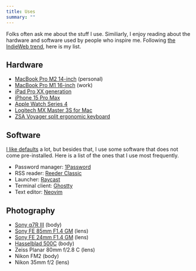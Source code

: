 ```yaml
---
title: Uses
summary: ""
---
```


Folks often ask me about the stuff I use. Similiarly, I enjoy reading about the hardware and software used by people who inspire me. Following [the IndieWeb trend](https://indieweb.org/using), here is my list.

## Hardware

- [MacBook Pro M2 14-inch](https://www.apple.com/uk/macbook-pro/) (personal)
- [MacBook Pro M1 16-inch](https://www.apple.com/uk/macbook-pro/) (work)
- [iPad Pro XX generation](https://www.apple.com/uk/ipad-pro/)
- [iPhone 15 Pro Max](https://www.apple.com/uk/iphone-16-pro/)
- [Apple Watch Series 4](https://www.apple.com/uk/apple-watch-series-10/)
- [Logitech MX Master 3S for Mac](https://www.logitech.com/en-gb/shop/p/mx-master-3s-mac-bluetooth-mouse.910-006571)
- [ZSA Voyager split ergonomic keyboard](https://www.zsa.io/voyager)

## Software

[I like defaults](/my-defaults-2023/) a lot, but besides that, I use some software that does not come pre-installed. Here is a list of the ones that I use most frequently.

- Password manager: [1Password](https://1password.com/)
- RSS reader: [Reeder Classic](https://reederapp.com/classic/)
- Launcher: [Raycast](https://www.raycast.com/)
- Terminal client: [Ghostty](https://ghostty.org/)
- Text editor: [Neovim](https://neovim.io/)

## Photography

- [Sony α7R III](https://www.sony.co.uk/electronics/interchangeable-lens-cameras/ilce-7rm3) (body)
- [Sony FE 85mm F1.4 GM](https://www.sony.co.uk/store/product/sel85f14gm.syx/FE-85mm-F1-4-GM) (lens)
- [Sony FE 24mm F1.4 GM](https://www.sony.co.uk/store/product/sel24f14gm.syx/FE-24mm-F1-4-GM) (lens)
- [Hasselblad 500C](https://www.hasselblad.com/about/history/500-series/) (body)
- Zeiss Planar 80mm f/2.8 C (lens)
- Nikon FM2 (body)
- Nikon 35mm f/2 (lens)
